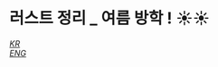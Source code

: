 # 러스트 정리 _ 여름 방학 ! ☀️☀️
[*KR*](https://rinthel.github.io/rust-lang-book-ko/)<br>
[*ENG*](https://doc.rust-lang.org/book/)
